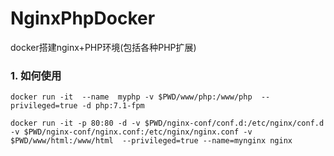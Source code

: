 # NginxPhpDocker
docker搭建nginx+PHP环境(包括各种PHP扩展)

### 1. 如何使用
```
docker run -it  --name  myphp -v $PWD/www/php:/www/php  --privileged=true -d php:7.1-fpm

```
```
docker run -it -p 80:80 -d -v $PWD/nginx-conf/conf.d:/etc/nginx/conf.d -v $PWD/nginx-conf/nginx.conf:/etc/nginx/nginx.conf -v $PWD/www/html:/www/html  --privileged=true --name=mynginx nginx

```

